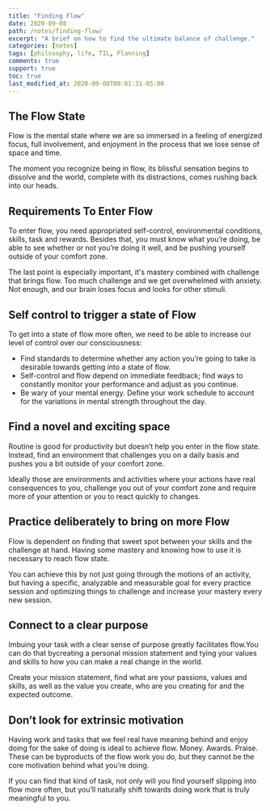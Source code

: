 ```yaml
---
title: "Finding Flow"
date: 2020-09-08
path: /notes/finding-flow/
excerpt: "A brief on how to find the ultimate balance of challenge."
categories: [notes]
tags: [philosophy, life, TIL, Planning]
comments: true
support: true
toc: true
last_modified_at: 2020-09-08T00:01:31-05:00
---
```



## The Flow State

Flow is the mental state where we are so immersed in a feeling of energized focus, full involvement, and enjoyment in the process that we lose sense of space and time.

The moment you recognize being in flow, its blissful sensation begins to dissolve and the world, complete with its distractions, comes rushing back into our heads.

## Requirements To Enter Flow

To enter flow, you need appropriated self-control, environmental conditions, skills, task and rewards. Besides that, you must know what you’re doing, be able to see whether or not you’re doing it well, and be pushing yourself outside of your comfort zone.

The last point is especially important, it's mastery combined with challenge that brings flow. Too much challenge and we get overwhelmed with anxiety. Not enough, and our brain loses focus and looks for other stimuli.

## Self control to trigger a state of Flow

To get into a state of flow more often, we need to be able to increase our level of control over our consciousness:

- Find standards to determine whether any action you’re going to take is desirable towards getting into a state of flow.
- Self-control and flow depend on immediate feedback; find ways to constantly monitor your performance and adjust as you continue.
- Be wary of your mental energy. Define your work schedule to account for the variations in mental strength throughout the day.

## Find a novel and exciting space

Routine is good for productivity but doesn’t help you enter in the flow state. Instead, find an environment that challenges you on a daily basis and pushes you a bit outside of your comfort zone.

Ideally those are environments and activities where your actions have real consequences to you, challenge you out of your comfort zone and require more of your attention or you to react quickly to changes.

## Practice deliberately to bring on more Flow

Flow is dependent on finding that sweet spot between your skills and the challenge at hand. Having some mastery and knowing how to use it is necessary to reach flow state.

You can achieve this by not just going through the motions of an activity, but having a specific, analyzable and measurable goal for every practice session and optimizing things to challenge and increase your mastery every new session.

## Connect to a clear purpose

Imbuing your task with a clear sense of purpose greatly facilitates flow.You can do that bycreating a personal mission statement and tying your values and skills to how you can make a real change in the world.

Create your mission statement, find what are your passions, values and skills, as well as the value you create, who are you creating for and the expected outcome.

## Don’t look for extrinsic motivation

Having work and tasks that we feel real have meaning behind and enjoy doing for the sake of doing is ideal to achieve flow. Money. Awards. Praise. These can be byproducts of the flow work you do, but they cannot be the core motivation behind what you’re doing.

If you can find that kind of task, not only will you find yourself slipping into flow more often, but you’ll naturally shift towards doing work that is truly meaningful to you.
